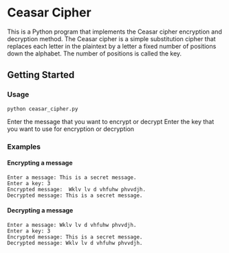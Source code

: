 # Ceasar Cipher

This is a Python program that implements the Ceasar cipher encryption and decryption method. The Ceasar cipher is a simple substitution cipher that replaces each letter in the plaintext by a letter a fixed number of positions down the alphabet. The number of positions is called the key.

## Getting Started

### Usage

`python ceasar_cipher.py` 

Enter the message that you want to encrypt or decrypt
Enter the key that you want to use for encryption or decryption

### Examples

#### Encrypting a message
```
Enter a message: This is a secret message.
Enter a key: 3
Encrypted message:  Wklv lv d vhfuhw phvvdjh.
Decrypted message: This is a secret message.
```

#### Decrypting a message
```
Enter a message: Wklv lv d vhfuhw phvvdjh.
Enter a key: 3
Encrypted message: This is a secret message.
Decrypted message: Wklv lv d vhfuhw phvvdjh.
```
